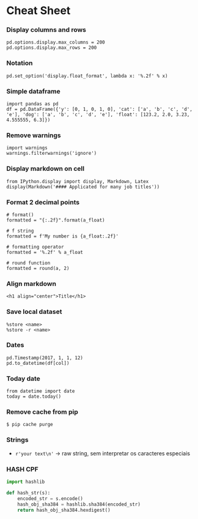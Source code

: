 # Cheat Sheet


### Display columns and rows

```
pd.options.display.max_columns = 200
pd.options.display.max_rows = 200
```

### Notation

```
pd.set_option('display.float_format', lambda x: '%.2f' % x)
```

### Simple dataframe

```
import pandas as pd
df = pd.DataFrame({'y': [0, 1, 0, 1, 0], 'cat': ['a', 'b', 'c', 'd', 'e'], 'dog': ['a', 'b', 'c', 'd', 'e'], 'float': [123.2, 2.0, 3.23, 4.555555, 6.3]})
```

### Remove warnings

```
import warnings
warnings.filterwarnings('ignore')
```

### Display markdown on cell

```
from IPython.display import display, Markdown, Latex
display(Markdown('#### Applicated for many job titles'))
```

### Format 2 decimal points

```
# format()
formatted = "{:.2f}".format(a_float)

# f string
formatted = f'My number is {a_float:.2f}'

# formatting operator
formatted = '%.2f' % a_float

# round function
formatted = round(a, 2)
```

### Align markdown

```
<h1 align="center">Title</h1>
```

### Save local dataset

```
%store <name>
%store -r <name>
```

### Dates

```
pd.Timestamp(2017, 1, 1, 12)
pd.to_datetime(df[col])
```

### Today date

```
from datetime import date
today = date.today()
```

### Remove cache from pip

```
$ pip cache purge
```

### Strings

- `r'your text\n'` -> raw string, sem interpretar os caracteres especiais

### HASH CPF

```python
import hashlib

def hash_str(s):
    encoded_str = s.encode()
    hash_obj_sha384 = hashlib.sha384(encoded_str)
    return hash_obj_sha384.hexdigest()
```